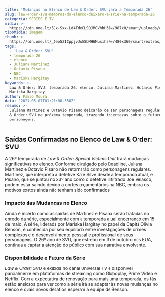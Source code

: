 ```yaml
---
title: 'Mudanças no Elenco de Law & Order: SVU para a Temporada 26'
slug: law-order-svu-membros-do-elenco-deixaro-a-srie-na-temporada-26
categoria: SÉRIES E TV
midia: >-
  https://cdn.ome.lt/3Jx-Sxx-Ld4TdoCLSQJMOVhhH3I=/987x0/smart/uploads/conteudo/fotos/Design_sem_nome_-_2025-05-06T195632.018.png
tipoMidia: imagem
thumb: >-
  https://cdn.ome.lt/_Qeo5ZICppjvJw5SbMH6MuxihsM=/480x360/smart/extras/conteudos/Design_sem_nome_-_2025-05-06T195632.018.png
tags:
  - 'Law & Order: SVU'
  - temporada 26
  - elenco
  - Juliana Martinez
  - Octavio Pisano
  - NBC
  - Mariska Hargitay
keywords: >-
  Law & Order: SVU, temporada 26, elenco, Juliana Martinez, Octavio Pisano, NBC,
  Mariska Hargitay
author: Pablo Moura
data: '2025-05-07T01:28:08.358Z'
resumo: >-
  Juliana Martinez e Octavio Pisano deixarão de ser personagens regulares em Law
  & Order: SVU na próxima temporada, trazendo incertezas sobre o futuro de seus
  personagens.
---
```


## Saídas Confirmadas no Elenco de Law & Order: SVU

A 26ª temporada de *Law & Order: Special Victims Unit* trará mudanças significativas no elenco. Conforme divulgado pelo Deadline, Juliana Martinez e Octavio Pisano não retornarão como personagens regulares. Martinez, que interpreta a detetive Kate Silve desde a temporada atual, e Pisano, que se juntou no 23º ano como o detetive infiltrado Joe Velasco, podem estar saindo devido a cortes orçamentários na NBC, embora os motivos exatos ainda não tenham sido confirmados.

### Impacto das Mudanças no Elenco

Ainda é incerto como as saídas de Martinez e Pisano serão tratadas no enredo da série, especialmente com a temporada atual encerrando em 15 de maio. A série, liderada por Mariska Hargitay no papel da Capitã Olivia Benson, é conhecida por seu equilíbrio entre investigações de crimes complexos e o desenvolvimento pessoal e profissional de seus personagens. O 26º ano de SVU, que estreou em 3 de outubro nos EUA, continua a captar a atenção do público com sua narrativa envolvente.

### Disponibilidade e Futuro da Série

*Law & Order: SVU* é exibida no canal Universal TV e disponível parcialmente em plataformas de streaming como Globoplay, Prime Video e Netflix. Com a expectativa de renovação para mais uma temporada, os fãs estão ansiosos para ver como a série irá se adaptar às novas mudanças no elenco e quais novos desafios esperam a equipe de Benson.
